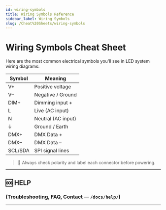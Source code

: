 ```yaml
---
id: wiring-symbols
title: Wiring Symbols Reference
sidebar_label: Wiring Symbols
slug: /Cheat%20Sheets/wiring-symbols
---
```


# Wiring Symbols Cheat Sheet

Here are the most common electrical symbols you'll see in LED system wiring diagrams:

| Symbol | Meaning            |
|--------|--------------------|
| V+     | Positive voltage   |
| V–     | Negative / Ground  |
| DIM+   | Dimming input +    |
| L      | Live (AC input)    |
| N      | Neutral (AC input) |
| ⏚      | Ground / Earth     |
| DMX+   | DMX Data +         |
| DMX–   | DMX Data –         |
| SCL/SDA | SPI signal lines   |

> 🧠 Always check polarity and label each connector before powering.

---

## 🆘 HELP  
### (Troubleshooting, FAQ, Contact — `/docs/help/`)

---
